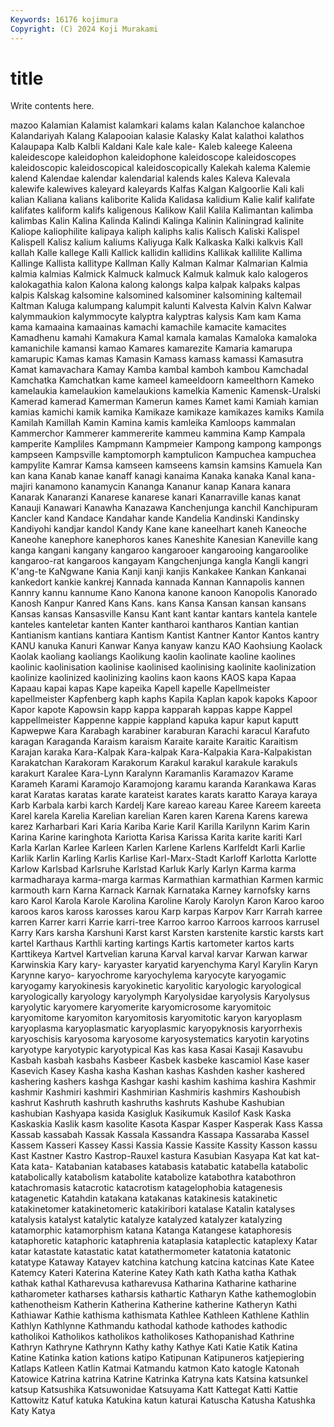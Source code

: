 ```yaml
---
Keywords: 16176 kojimura
Copyright: (C) 2024 Koji Murakami
---
```


# title

Write contents here.



mazoo
Kalamian Kalamist kalamkari kalams kalan Kalanchoe kalanchoe Kalandariyah Kalang Kalapooian
kalasie Kalasky Kalat kalathoi kalathos Kalaupapa Kalb Kalbli Kaldani Kale
kale kale- Kaleb kaleege Kaleena kaleidescope kaleidophon kaleidophone kaleidoscope kaleidoscopes
kaleidoscopic kaleidoscopical kaleidoscopically Kalekah kalema Kalemie kalend Kalendae kalendar kalendarial
kalends kales Kaleva Kalevala kalewife kalewives kaleyard kaleyards Kalfas Kalgan
Kalgoorlie Kali kali kalian Kaliana kalians kaliborite Kalida Kalidasa kalidium
Kalie kalif kalifate kalifates kaliform kalifs kaligenous Kalikow Kalil Kalila
Kalimantan kalimba kalimbas Kalin Kalina Kalinda Kalindi Kalinga Kalinin Kaliningrad
kalinite Kaliope kaliophilite kalipaya kaliph kaliphs kalis Kalisch Kaliski Kalispel
Kalispell Kalisz kalium kaliums Kaliyuga Kalk Kalkaska Kalki kalkvis Kall
kallah Kalle kallege Kalli Kallick kallidin kallidins Kallikak kallilite Kallima
Kallinge Kallista kallitype Kallman Kally Kalman Kalmar Kalmarian Kalmia kalmia
kalmias Kalmick Kalmuck kalmuck Kalmuk kalmuk kalo kalogeros kalokagathia kalon
Kalona kalong kalongs kalpa kalpak kalpaks kalpas kalpis Kalskag kalsomine
kalsomined kalsominer kalsomining kaltemail Kaltman Kaluga kalumpang kalumpit kalunti Kalvesta
Kalvin Kalvn Kalwar kalymmaukion kalymmocyte kalyptra kalyptras kalysis Kam kam
Kama kama kamaaina kamaainas kamachi kamachile kamacite kamacites Kamadhenu kamahi
Kamakura Kamal kamala kamalas Kamaloka kamaloka kamanichile kamansi kamao Kamares
kamarezite Kamaria kamarupa kamarupic Kamas kamas Kamasin Kamass kamass kamassi
Kamasutra Kamat kamavachara Kamay Kamba kambal kamboh kambou Kamchadal Kamchatka
Kamchatkan kame kameel kameeldoorn kameelthorn Kameko kamelaukia kamelaukion kamelaukions kamelkia
Kamenic Kamensk-Uralski Kamerad kamerad Kamerman Kamerun kames Kamet kami Kamiah
kamian kamias kamichi kamik kamika Kamikaze kamikaze kamikazes kamiks Kamila
Kamilah Kamillah Kamin Kamina kamis kamleika Kamloops kammalan Kammerchor Kammerer
kammererite kammeu kammina Kamp Kampala kamperite Kampliles Kampmann Kampmeier Kampong
kampong kampongs kampseen Kampsville kamptomorph kamptulicon Kampuchea kampuchea kampylite Kamrar
Kamsa kamseen kamseens kamsin kamsins Kamuela Kan kan kana Kanab
kanae kanaff kanagi kanaima Kanaka kanaka Kanal kana-majiri kanamono kanamycin
Kananga Kananur kanap Kanara kanara Kanarak Kanaranzi Kanarese kanarese kanari
Kanarraville kanas kanat Kanauji Kanawari Kanawha Kanazawa Kanchenjunga kanchil Kanchipuram
Kancler kand Kandace Kandahar kande Kandelia Kandinski Kandinsky Kandiyohi kandjar
kandol Kandy Kane kane kaneelhart kaneh Kaneoche Kaneohe kanephore kanephoros
kanes Kaneshite Kanesian Kaneville kang kanga kangani kangany kangaroo kangarooer
kangarooing kangaroolike kangaroo-rat kangaroos kangayam Kangchenjunga kangla Kangli kangri K'ang-te
KaNgwane Kania Kanji kanji kanjis Kankakee Kankan Kankanai kankedort kankie
kankrej Kannada kannada Kannan Kannapolis kannen Kannry kannu kannume Kano
Kanona kanone kanoon Kanopolis Kanorado Kanosh Kanpur Kanred Kans Kans.
kans Kansa Kansan kansan kansans Kansas kansas Kansasville Kansu Kant
kant kantar kantars kantela kantele kanteles kanteletar kanten Kanter kantharoi
kantharos Kantian kantian Kantianism kantians kantiara Kantism Kantist Kantner Kantor
Kantos kantry KANU kanuka Kanuri Kanwar Kanya kanyaw kanzu KAO
Kaohsiung Kaolack Kaolak kaoliang kaoliangs Kaolikung kaolin kaolinate kaoline kaolines
kaolinic kaolinisation kaolinise kaolinised kaolinising kaolinite kaolinization kaolinize kaolinized kaolinizing
kaolins kaon kaons KAOS kapa Kapaa Kapaau kapai kapas Kape
kapeika Kapell kapelle Kapellmeister kapellmeister Kapfenberg kaph kaphs Kapila Kaplan
kapok kapoks Kapoor Kapor kapote Kapowsin kapp kappa kapparah kappas
kappe Kappel kappellmeister Kappenne kappie kappland kapuka kapur kaput kaputt
Kapwepwe Kara Karabagh karabiner karaburan Karachi karacul Karafuto karagan Karaganda
Karaism karaism Karaite karaite Karaitic Karaitism Karajan karaka Kara-Kalpak Kara-kalpak
Kara-Kalpakia Kara-Kalpakistan Karakatchan Karakoram Karakorum Karakul karakul karakule karakuls karakurt
Karalee Kara-Lynn Karalynn Karamanlis Karamazov Karame Karameh Karami Karamojo Karamojong
karamu karanda Karankawa Karas karat Karatas karatas karate karateist karates
karats karatto Karaya karaya Karb Karbala karbi karch Kardelj Kare
kareao kareau Karee Kareem kareeta Karel karela Karelia Karelian karelian
Karen karen Karena Karens karewa karez Karharbari Kari Karia Kariba
Karie Karil Karilla Karilynn Karim Karin Karina Karine karinghota Kariotta
Karisa Karissa Karita karite kariti Karl Karla Karlan Karlee Karleen
Karlen Karlene Karlens Karlfeldt Karli Karlie Karlik Karlin Karling Karlis
Karlise Karl-Marx-Stadt Karloff Karlotta Karlotte Karlow Karlsbad Karlsruhe Karlstad Karluk
Karly Karlyn Karma karma karmadharaya karma-marga karmas Karmathian karmathian Karmen
karmic karmouth karn Karna Karnack Karnak Karnataka Karney karnofsky karns
karo Karol Karola Karole Karolina Karoline Karoly Karolyn Karon Karoo
karoo karoos karos kaross karosses karou Karp karpas Karpov Karr
Karrah karree karren Karrer karri Karrie karri-tree Karroo karroo Karroos
karroos karrusel Karry Kars karsha Karshuni Karst karst Karsten karstenite
karstic karsts kart kartel Karthaus Karthli karting kartings Kartis kartometer
kartos karts Karttikeya Kartvel Kartvelian karuna Karval karval karvar Karwan
karwar Karwinskia Kary kary- karyaster karyatid karyenchyma Karyl Karylin Karyn
Karynne karyo- karyochrome karyochylema karyocyte karyogamic karyogamy karyokinesis karyokinetic karyolitic
karyologic karyological karyologically karyology karyolymph Karyolysidae karyolysis Karyolysus karyolytic karyomere
karyomerite karyomicrosome karyomitoic karyomitome karyomiton karyomitosis karyomitotic karyon karyoplasm karyoplasma
karyoplasmatic karyoplasmic karyopyknosis karyorrhexis karyoschisis karyosoma karyosome karyosystematics karyotin karyotins
karyotype karyotypic karyotypical Kas kas kasa Kasai Kasaji Kasavubu Kasbah
kasbah kasbahs Kasbeer Kasbek kasbeke kascamiol Kase kaser Kasevich Kasey
Kasha kasha Kashan kashas Kashden kasher kashered kashering kashers kashga
Kashgar kashi kashim kashima kashira Kashmir kashmir Kashmiri kashmiri Kashmirian
Kashmiris kashmirs Kashoubish kashrut Kashruth kashruth kashruths kashruts Kashube Kashubian
kashubian Kashyapa kasida Kasigluk Kasikumuk Kasilof Kask Kaska Kaskaskia Kaslik
kasm kasolite Kasota Kaspar Kasper Kasperak Kass Kassa Kassab kassabah
Kassak Kassala Kassandra Kassapa Kassaraba Kassel Kassem Kasseri Kassey Kassi
Kassia Kassie Kassite Kassity Kasson kassu Kast Kastner Kastro Kastrop-Rauxel
kastura Kasubian Kasyapa Kat kat kat- Kata kata- Katabanian katabases
katabasis katabatic katabella katabolic katabolically katabolism katabolite katabolize katabothra katabothron
katachromasis katacrotic katacrotism katagelophobia katagenesis katagenetic Katahdin katakana katakanas katakinesis
katakinetic katakinetomer katakinetomeric katakiribori katalase Katalin katalyses katalysis katalyst katalytic
katalyze katalyzed katalyzer katalyzing katamorphic katamorphism katana Katanga Katangese kataphoresis
kataphoretic kataphoric kataphrenia kataplasia kataplectic kataplexy Katar katar katastate katastatic
katat katathermometer katatonia katatonic katatype Kataway Katayev katchina katchung katcina
katcinas Kate Katee Katemcy Kateri Katerina Katerine Katey Kath kath
Katha katha Kathak kathak kathal Katharevusa katharevusa Katharina Katharine katharine
katharometer katharses katharsis kathartic Katharyn Kathe kathemoglobin kathenotheism Katherin Katherina
Katherine katherine Katheryn Kathi Kathiawar Kathie kathisma kathismata Kathlee Kathleen
Kathlene Kathlin Kathlyn Kathlynne Kathmandu kathodal kathode kathodes kathodic katholikoi
Katholikos katholikos katholikoses Kathopanishad Kathrine Kathryn Kathryne Kathrynn Kathy kathy
Kathye Kati Katie Katik Katina Katine Katinka kation kations katipo
Katipunan Katipuneros katjepiering Katlaps Katleen Katlin Katmai Katmandu katmon Kato
katogle Katonah Katowice Katrina katrina Katrine Katrinka Katryna kats Katsina
katsunkel katsup Katsushika Katsuwonidae Katsuyama Katt Kattegat Katti Kattie Kattowitz
Katuf katuka Katukina katun katurai Katuscha Katusha Katushka Katy Katya
